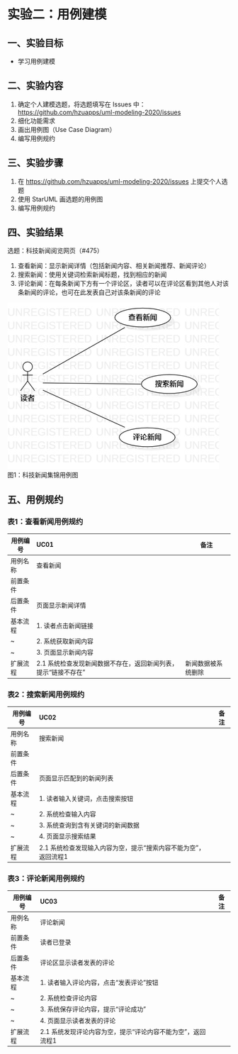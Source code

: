 # 实验二：用例建模

## 一、实验目标
- 学习用例建模
## 二、实验内容
1. 确定个人建模选题，将选题填写在 Issues 中：
https://github.com/hzuapps/uml-modeling-2020/issues
2. 细化功能需求
3. 画出用例图（Use Case Diagram）
4. 编写用例规约
## 三、实验步骤
1. 在 https://github.com/hzuapps/uml-modeling-2020/issues 上提交个人选题
2. 使用 StarUML 画选题的用例图
3. 编写用例规约
## 四、实验结果
选题：科技新闻阅览网页（#475）
1. 查看新闻：显示新闻详情（包括新闻内容、相关新闻推荐、新闻评论）
2. 搜索新闻：使用关键词检索新闻标题，找到相应的新闻
3. 评论新闻：在每条新闻下方有一个评论区，读者可以在评论区看到其他人对该条新闻的评论，也可在此发表自己对该条新闻的评论

![用例图](./Lab2_UseCaseDiagram1.jpg)  
图1：科技新闻集锦用例图

## 五、用例规约
### 表1：查看新闻用例规约  

用例编号  | UC01 | 备注  
-|:-|-  
用例名称  | 查看新闻 |   
前置条件  |  |    
后置条件  | 页面显示新闻详情 |    
基本流程  | 1. 读者点击新闻链接 |   
~| 2. 系统获取新闻内容 | 
~| 3. 页面显示新闻内容 |
扩展流程  | 2.1 系统检查发现新闻数据不存在，返回新闻列表，提示“链接不存在” | 新闻数据被系统删除

### 表2：搜索新闻用例规约  

用例编号  | UC02 | 备注  
-|:-|-  
用例名称  | 搜索新闻 |   
前置条件  |  |    
后置条件  | 页面显示匹配到的新闻列表 |    
基本流程  | 1. 读者输入关键词，点击搜索按钮 |    
~| 2. 系统检查输入内容 |
~| 3. 系统查询到含有关键词的新闻数据 |   
~| 4. 页面显示搜索结果 |
扩展流程  | 2.1 系统检查发现输入内容为空，提示“搜索内容不能为空”，返回流程1 |

### 表3：评论新闻用例规约  

用例编号  | UC03 | 备注  
-|:-|-  
用例名称  | 评论新闻 |   
前置条件  | 读者已登录 |
后置条件  | 评论区显示读者发表的评论 |    
基本流程  | 1. 读者输入评论内容，点击“发表评论”按钮 |
~| 2. 系统检查评论内容 |
~| 3. 系统保存评论内容，提示“评论成功” |
~| 4. 页面显示读者发表的评论 |   
扩展流程  | 2.1 系统发现评论内容为空，提示“评论内容不能为空”，返回流程1 |